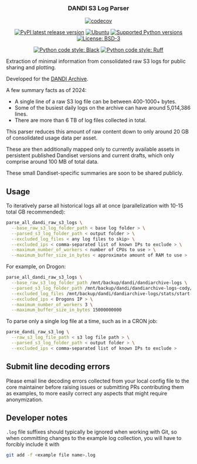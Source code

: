 <p align="center">
  <h3 align="center">DANDI S3 Log Parser</h3>
  <p align="center">
    <a href="https://codecov.io/github/CatalystNeuro/dandi_s3_log_parser?branch=main"><img alt="codecov" src="https://codecov.io/github/CatalystNeuro/dandi_s3_log_parser/coverage.svg?branch=main"></a>
  </p>
  <p align="center">
    <a href="https://pypi.org/project/dandi_s3_log_parser/"><img alt="PyPI latest release version" src="https://badge.fury.io/py/dandi_s3_log_parser.svg"></a>
    <a href="https://pypi.org/project/dandi_s3_log_parser/"><img alt="Ubuntu" src="https://img.shields.io/badge/Ubuntu-E95420?style=flat&logo=ubuntu&logoColor=white"></a>
    <a href="https://pypi.org/project/dandi_s3_log_parser/"><img alt="Supported Python versions" src="https://img.shields.io/pypi/pyversions/dandi_s3_log_parser.svg"></a>
    <a href="https://github.com/catalystneuro/dandi_s3_log_parser/blob/main/license.txt"><img alt="License: BSD-3" src="https://img.shields.io/pypi/l/dandi_s3_log_parser.svg"></a>
  </p>
  <p align="center">
    <a href="https://github.com/psf/black"><img alt="Python code style: Black" src="https://img.shields.io/badge/python_code_style-black-000000.svg"></a>
    <a href="https://github.com/astral-sh/ruff"><img alt="Python code style: Ruff" src="https://img.shields.io/endpoint?url=https://raw.githubusercontent.com/astral-sh/ruff/main/assets/badge/v2.json"></a>
  </p>
</p>

Extraction of minimal information from consolidated raw S3 logs for public sharing and plotting.

Developed for the [DANDI Archive](https://dandiarchive.org/).

A few summary facts as of 2024:

- A single line of a raw S3 log file can be between 400-1000+ bytes.
- Some of the busiest daily logs on the archive can have around 5,014,386 lines.
- There are more than 6 TB of log files collected in total.

This parser reduces this amount of raw content down to only around 20 GB of consolidated usage data per asset.

These are then additionally mapped only to currently available assets in persistent published Dandiset versions and current drafts, which only comprise around 100 MB of total data.

These small Dandiset-specific summaries are soon to be shared publicly.



## Usage

To iteratively parse all historical logs all at once (parallelization with 10-15 total GB recommended):

```bash
parse_all_dandi_raw_s3_logs \
  --base_raw_s3_log_folder_path < base log folder > \
  --parsed_s3_log_folder_path < output folder > \
  --excluded_log_files < any log files to skip> \
  --excluded_ips < comma-separated list of known IPs to exclude > \
  --maximum_number_of_workers < number of CPUs to use > \
  --maximum_buffer_size_in_bytes < approximate amount of RAM to use >
```

For example, on Drogon:

```bash
parse_all_dandi_raw_s3_logs \
  --base_raw_s3_log_folder_path /mnt/backup/dandi/dandiarchive-logs \
  --parsed_s3_log_folder_path /mnt/backup/dandi/dandiarchive-logs-cody/parsed_7_13_2024/GET_per_asset_id \
  --excluded_log_files /mnt/backup/dandi/dandiarchive-logs/stats/start-end.log \
  --excluded_ips < Drogons IP > \
  --maximum_number_of_workers 3 \
  --maximum_buffer_size_in_bytes 15000000000
```

To parse only a single log file at a time, such as in a CRON job:

```bash
parse_dandi_raw_s3_log \
  --raw_s3_log_file_path < s3 log file path > \
  --parsed_s3_log_folder_path < output folder > \
  --excluded_ips < comma-separated list of known IPs to exclude >
```



## Submit line decoding errors

Please email line decoding errors collected from your local config file to the core maintainer before raising issues or submitting PRs contributing them as examples, to more easily correct any aspects that might require anonymization.



## Developer notes

`.log` file suffixes should typically be ignored when working with Git, so when committing changes to the example log collection, you will have to forcibly include it with

```bash
git add -f <example file name>.log
```
